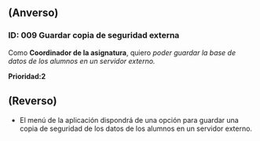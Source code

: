 ## (Anverso)

### **ID:** 009 **Guardar copia de seguridad externa**
Como **Coordinador de la asignatura**, quiero *poder guardar la base de datos de los alumnos en un servidor externo.*

**Prioridad:2**

## (Reverso)

* El menú de la aplicación dispondrá de una opción para guardar una copia de seguridad de los datos de los alumnos en un servidor externo.
